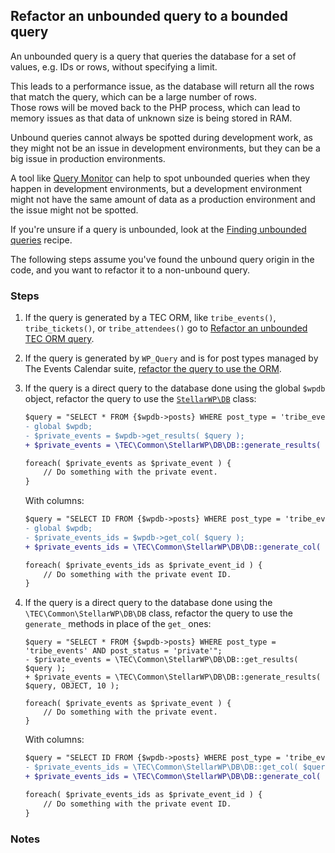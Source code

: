 ## Refactor an unbounded query to a bounded query

An unbounded query is a query that queries the database for a set of values, e.g. IDs or rows, without specifying a
limit.

This leads to a performance issue, as the database will return all the rows that match the query, which can be a large
number of rows.  
Those rows will be moved back to the PHP process, which can lead to memory issues as that data of unknown size is being
stored in RAM.

Unbound queries cannot always be spotted during development work, as they might not be an issue in development
environments, but they can be a big issue in production environments.

A tool like [Query Monitor][1] can help to spot unbounded queries when they happen in development environments, but a
development environment might not have the same amount of data as a production environment and the issue might not be
spotted.

If you're unsure if a query is unbounded, look at the [Finding unbounded queries][2] recipe.

The following steps assume you've found the unbound query origin in the code, and you want to refactor it to a
non-unbound query.

### Steps

1. If the query is generated by a TEC ORM, like `tribe_events()`, `tribe_tickets()`, or `tribe_attendees()` go
   to [Refactor an unbounded TEC ORM query][3].

2. If the query is generated by `WP_Query` and is for post types managed by The Events Calendar
   suite, [refactor the query to use the ORM][3].

3. If the query is a direct query to the database done using the global `$wpdb` object, refactor the query to use
   the [`StellarWP\DB`][5] class:

    ```diff
    $query = "SELECT * FROM {$wpdb->posts} WHERE post_type = 'tribe_events' AND post_status = 'private'"; 
    - global $wpdb;
    - $private_events = $wpdb->get_results( $query );
    + $private_events = \TEC\Common\StellarWP\DB\DB::generate_results( $query );
   
    foreach( $private_events as $private_event ) {
        // Do something with the private event.
    }
    ```

   With columns:

    ```diff
    $query = "SELECT ID FROM {$wpdb->posts} WHERE post_type = 'tribe_events' AND post_status = 'private'";
    - global $wpdb;
    - $private_events_ids = $wpdb->get_col( $query );
    + $private_events_ids = \TEC\Common\StellarWP\DB\DB::generate_col( $query );
   
    foreach( $private_events_ids as $private_event_id ) {
        // Do something with the private event ID.
    }
    ```

4. If the query is a direct query to the database done using the `\TEC\Common\StellarWP\DB\DB` class, refactor the query
   to use the `generate_` methods in place of the `get_` ones:

    ```dif
    $query = "SELECT * FROM {$wpdb->posts} WHERE post_type = 'tribe_events' AND post_status = 'private'";
    - $private_events = \TEC\Common\StellarWP\DB\DB::get_results( $query );
    + $private_events = \TEC\Common\StellarWP\DB\DB::generate_results( $query, OBJECT, 10 );
   
    foreach( $private_events as $private_event ) {
        // Do something with the private event.
    }
    ```

   With columns:

    ```diff
    $query = "SELECT ID FROM {$wpdb->posts} WHERE post_type = 'tribe_events' AND post_status = 'private'";
    - $private_events_ids = \TEC\Common\StellarWP\DB\DB::get_col( $query );
    + $private_events_ids = \TEC\Common\StellarWP\DB\DB::generate_col( $query, 0, 50 );
   
    foreach( $private_events_ids as $private_event_id ) {
        // Do something with the private event ID.
    }
    ```

### Notes

[1]: https://wordpress.org/plugins/query-monitor/

[2]: ../finding-unbounded-queries/index.md

[3]:  ../refactor-unbounded-tec-orm-query/index.md

[4]: https://www.php.net/manual/en/language.generators.overview.php

[5]: https://github.com/stellarwp/db
